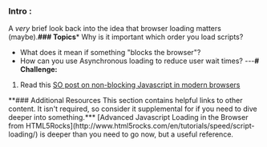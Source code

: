 ### Intro :
>
A *very* brief look back into the idea that browser loading matters (maybe).**###  Topics*** Why is it important which order you load scripts?
* What does it mean if something "blocks the browser"?
* How can you use Asynchronous loading to reduce user wait times?
---**# Challenge:**<div class="lesson-content__panel" markdown="1">
1. Read this [SO post on non-blocking Javascript in modern browsers](http://stackoverflow.com/questions/8197072/non-blocking-javascript-and-css-in-modern-browsers-is-it-still-needed)
</div>**### Additional Resources
This section contains helpful links to other content. It isn't required, so consider it supplemental for if you need to dive deeper into something.*** [Advanced Javascript Loading in the Browser from HTML5Rocks](http://www.html5rocks.com/en/tutorials/speed/script-loading/) is deeper than you need to go now, but a useful reference.

